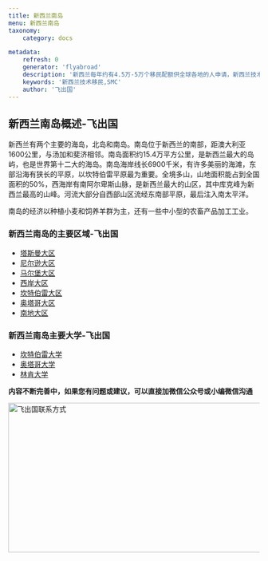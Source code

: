 ```yaml
---
title: 新西兰南岛
menu: 新西兰南岛
taxonomy:
    category: docs

metadata:
    refresh: 0
    generator: 'flyabroad'
    description: '新西兰每年约有4.5万-5万个移民配额供全球各地的人申请，新西兰技术移民(Skilled Migrant Category)占据新西兰移民总配额的60%左右。'
    keywords: '新西兰技术移民,SMC'
    author: '飞出国'
---
```

## 新西兰南岛概述-飞出国

新西兰有两个主要的海岛，北岛和南岛。南岛位于新西兰的南部，距澳大利亚1600公里，与汤加和斐济相邻。南岛面积约15.4万平方公里，是新西兰最大的岛屿，也是世界第十二大的海岛。南岛海岸线长6900千米，有许多美丽的海滩，东部沿海有狭长的平原，以坎特伯雷平原最为重要。全境多山，山地面积能占到全国面积的50%，西海岸有南阿尔卑斯山脉，是新西兰最大的山区，其中库克峰为新西兰最高的山峰。河流大部分自西部山区流经东南部平原，最后注入南太平洋。

南岛的经济以种植小麦和饲养羊群为主，还有一些中小型的农畜产品加工工业。

### 新西兰南岛的主要区域-飞出国

* [塔斯曼大区]
* [尼尔逊大区]
* [马尔堡大区]
* [西岸大区]
* [坎特伯雷大区]
* [奥塔哥大区]
* [南地大区]

### 新西兰南岛主要大学-飞出国

* [坎特伯雷大学]
* [奥塔哥大学] 
* [林肯大学]

**内容不断完善中，如果您有问题或建议，可以直接加微信公众号或小编微信沟通**

<img src="http://wx1.sinaimg.cn/mw1024/892c310fly1fgkvndf1s9j20p008d0v3.jpg" width = "900" height = "300" alt="飞出国联系方式" align=center />

[塔斯曼大区]:/nz/tasman
[尼尔逊大区]:/nz/nelson
[马尔堡大区]:/nz/marlb
[西岸大区]:/nz/westcoast
[坎特伯雷大区]:/nz/canterbury
[奥塔哥大区]:/nz/otago
[南地大区]:/nz/southland
[坎特伯雷大学]:/nz/south-island/canterbury-ac
[奥塔哥大学]:/nz/south-island/otago-ac
[林肯大学]:/nz/south-island/lincoln